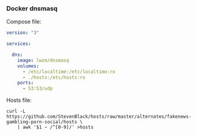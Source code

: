 ### Docker dnsmasq

Compose file:

```yaml
version: "3"

services:

  dns:
    image: lwzm/dnsmasq
    volumes:
      - /etc/localtime:/etc/localtime:ro
      - ./hosts:/etc/hosts:ro
    ports: 
      - 53:53/udp
```

Hosts file:

```
curl -L https://github.com/StevenBlack/hosts/raw/master/alternates/fakenews-gambling-porn-social/hosts \
    | awk '$1 ~ /^[0-9]/' >hosts
```
